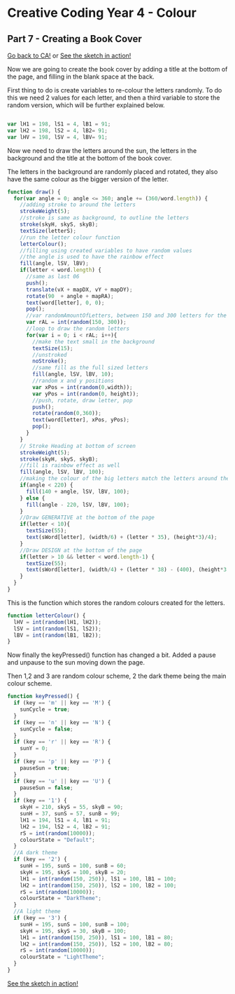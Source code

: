 # Creative Coding Year 4 - Colour
## Part 7 - Creating a Book Cover

[Go back to CA!](../) or [See the sketch in action!](sketch.html)

Now we are going to create the book cover by adding a title at the bottom of the page, and filling in the blank space at the back.

First thing to do is create variables to re-colour the letters randomly. To do this we need 2 values for each letter, and then a third variable to store the random version, which will be further explained below.

```javascript

var lH1 = 198, lS1 = 4, lB1 = 91;
var lH2 = 198, lS2 = 4, lB2= 91;
var lHV = 198, lSV = 4, lBV= 91;

```

Now we need to draw the letters around the sun, the letters in the background and the title at the bottom of the book cover.

The letters in the background are randomly placed and rotated, they also have the same colour as the bigger version of the letter.

```javascript
function draw() {
  for(var angle = 0; angle <= 360; angle += (360/word.length)) {
    //adding stroke to around the letters
    strokeWeight(5);
    //stroke is same as background, to outline the letters
    stroke(skyH, skyS, skyB);
    textSize(letterS);
    //run the letter colour function
    letterColour();
    //filling using created variables to have random values
    //the angle is used to have the rainbow effect
    fill(angle, lSV, lBV);
    if(letter < word.length) {
      //same as last 06
      push();
      translate(vX + mapDX, vY + mapDY);
      rotate(90  + angle + mapRA);
      text(word[letter], 0, 0);
      pop();
      //var randomAmountOfLetters, between 150 and 300 letters for the background
      var rAL = int(random(150, 300));
      //loop to draw the random letters
      for(var i = 0; i < rAL; i++){
        //make the text small in the background
        textSize(15);
        //unstroked
        noStroke();
        //same fill as the full sized letters
        fill(angle, lSV, lBV, 10);
        //random x and y positions
        var xPos = int(random(0,width));
        var yPos = int(random(0, height));
        //push, rotate, draw letter, pop
        push();
        rotate(random(0,360));
        text(word[letter], xPos, yPos);
        pop();
      }
    }
    // Stroke Heading at bottom of screen
    strokeWeight(5);
    stroke(skyH, skyS, skyB);
    //fill is rainbow effect as well
    fill(angle, lSV, lBV, 100);
    //making the colour of the big letters match the letters around the sun, as they are drawn in different order
    if(angle < 220) {
      fill(140 + angle, lSV, lBV, 100);
    } else {
      fill(angle - 220, lSV, lBV, 100);
    }
    //Draw GENERATIVE at the bottom of the page
    if(letter < 10){
      textSize(55);
      text(sWord[letter], (width/6) + (letter * 35), (height*3)/4);
    }
    //Draw DESIGN at the bottom of the page
    if(letter > 10 && letter < word.length-1) {
      textSize(55);
      text(sWord[letter], (width/4) + (letter * 38) - (400), (height*3.3)/4);
    }
  }
}
```

This is the function which stores the random colours created for the letters.

```javascript
function letterColour() {
  lHV = int(random(lH1, lH2));
  lSV = int(random(lS1, lS2));
  lBV = int(random(lB1, lB2));
}
```

Now finally the keyPressed() function has changed a bit. Added a pause and unpause to the sun moving down the page.

Then 1,2 and 3 are random colour scheme, 2 the dark theme being the main colour scheme.

```javascript
function keyPressed() {
  if (key == 'm' || key == 'M') {
    sunCycle = true;
  }
  if (key == 'n' || key == 'N') {
    sunCycle = false;
  }
  if (key == 'r' || key == 'R') {
    sunY = 0;
  }
  if (key == 'p' || key == 'P') {
    pauseSun = true;
  }
  if (key == 'u' || key == 'U') {
    pauseSun = false;
  }
  if (key == '1') {
    skyH = 210, skyS = 55, skyB = 90;
    sunH = 37, sunS = 57, sunB = 99;
    lH1 = 194, lS1 = 4, lB1 = 91;
    lH2 = 194, lS2 = 4, lB2 = 91;
    rS = int(random(10000));
    colourState = "Default";
  }
  //A dark theme
  if (key == '2') {
    sunH = 195, sunS = 100, sunB = 60;
    skyH = 195, skyS = 100, skyB = 20;
    lH1 = int(random(150, 250)), lS1 = 100, lB1 = 100;
    lH2 = int(random(150, 250)), lS2 = 100, lB2 = 100;
    rS = int(random(10000));
    colourState = "DarkTheme";
  }
  //A light theme
  if (key == '3') {
    sunH = 195, sunS = 100, sunB = 100;
    skyH = 195, skyS = 30, skyB = 100;
    lH1 = int(random(150, 250)), lS1 = 100, lB1 = 80;
    lH2 = int(random(150, 250)), lS2 = 100, lB2 = 80;
    rS = int(random(10000));
    colourState = "LightTheme";
  }
}

```
[See the sketch in action!](sketch.html)
